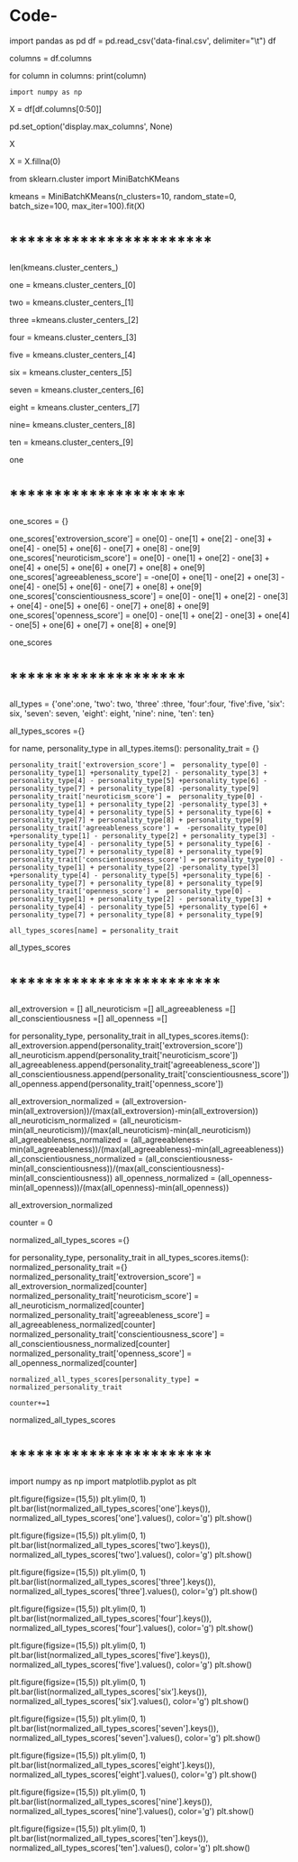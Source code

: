 # Code-

import pandas as pd
df = pd.read_csv('data-final.csv', delimiter="\t")
df

columns = df.columns

for column in columns:
    print(column)
    
    import numpy as np

X = df[df.columns[0:50]]

pd.set_option('display.max_columns', None)

X

X = X.fillna(0)

from sklearn.cluster import MiniBatchKMeans

kmeans = MiniBatchKMeans(n_clusters=10, random_state=0, batch_size=100, max_iter=100).fit(X)

# ***********************

len(kmeans.cluster_centers_)

one = kmeans.cluster_centers_[0]

two = kmeans.cluster_centers_[1]

three =kmeans.cluster_centers_[2]

four = kmeans.cluster_centers_[3]

five = kmeans.cluster_centers_[4]

six = kmeans.cluster_centers_[5]

seven = kmeans.cluster_centers_[6]

eight = kmeans.cluster_centers_[7]

nine= kmeans.cluster_centers_[8]

ten = kmeans.cluster_centers_[9]

one

# ********************

one_scores = {}

one_scores['extroversion_score'] =  one[0] - one[1] + one[2] - one[3] + one[4] - one[5] + one[6] - one[7] + one[8] - one[9]
one_scores['neuroticism_score'] =  one[0] - one[1] + one[2] - one[3] + one[4] + one[5] + one[6] + one[7] + one[8] + one[9]
one_scores['agreeableness_score'] =  -one[0] + one[1] - one[2] + one[3] - one[4] - one[5] + one[6] - one[7] + one[8] + one[9]
one_scores['conscientiousness_score'] =  one[0] - one[1] + one[2] - one[3] + one[4] - one[5] + one[6] - one[7] + one[8] + one[9]
one_scores['openness_score'] =  one[0] - one[1] + one[2] - one[3] + one[4] - one[5] + one[6] + one[7] + one[8] + one[9]

one_scores

# ********************

all_types = {'one':one, 'two': two, 'three' :three, 'four':four, 'five':five, 'six': six, 'seven': seven, 'eight': eight,
             'nine': nine, 'ten': ten}

all_types_scores ={}

for name, personality_type in all_types.items():
    personality_trait = {}

    personality_trait['extroversion_score'] =  personality_type[0] - personality_type[1] +personality_type[2] - personality_type[3] + personality_type[4] - personality_type[5] +personality_type[6] - personality_type[7] + personality_type[8] -personality_type[9]
    personality_trait['neuroticism_score'] =  personality_type[0] - personality_type[1] + personality_type[2] -personality_type[3] + personality_type[4] + personality_type[5] + personality_type[6] + personality_type[7] + personality_type[8] + personality_type[9]
    personality_trait['agreeableness_score'] =  -personality_type[0] +personality_type[1] - personality_type[2] + personality_type[3] - personality_type[4] - personality_type[5] + personality_type[6] - personality_type[7] + personality_type[8] + personality_type[9]
    personality_trait['conscientiousness_score'] = personality_type[0] - personality_type[1] + personality_type[2] -personality_type[3] +personality_type[4] - personality_type[5] +personality_type[6] -personality_type[7] + personality_type[8] + personality_type[9]
    personality_trait['openness_score'] =  personality_type[0] -personality_type[1] + personality_type[2] - personality_type[3] + personality_type[4] - personality_type[5] +personality_type[6] + personality_type[7] + personality_type[8] + personality_type[9]
    
    all_types_scores[name] = personality_trait

all_types_scores

# ************************

all_extroversion = []
all_neuroticism =[]
all_agreeableness =[]
all_conscientiousness =[]
all_openness =[]

for personality_type, personality_trait in all_types_scores.items():
    all_extroversion.append(personality_trait['extroversion_score'])
    all_neuroticism.append(personality_trait['neuroticism_score'])
    all_agreeableness.append(personality_trait['agreeableness_score'])
    all_conscientiousness.append(personality_trait['conscientiousness_score'])
    all_openness.append(personality_trait['openness_score'])
    

all_extroversion_normalized = (all_extroversion-min(all_extroversion))/(max(all_extroversion)-min(all_extroversion))
all_neuroticism_normalized = (all_neuroticism-min(all_neuroticism))/(max(all_neuroticism)-min(all_neuroticism))
all_agreeableness_normalized = (all_agreeableness-min(all_agreeableness))/(max(all_agreeableness)-min(all_agreeableness))
all_conscientiousness_normalized = (all_conscientiousness-min(all_conscientiousness))/(max(all_conscientiousness)-min(all_conscientiousness))
all_openness_normalized = (all_openness-min(all_openness))/(max(all_openness)-min(all_openness))

all_extroversion_normalized

counter = 0

normalized_all_types_scores ={}

for personality_type, personality_trait in all_types_scores.items():
    normalized_personality_trait ={}
    normalized_personality_trait['extroversion_score'] = all_extroversion_normalized[counter]
    normalized_personality_trait['neuroticism_score'] = all_neuroticism_normalized[counter]
    normalized_personality_trait['agreeableness_score'] = all_agreeableness_normalized[counter]
    normalized_personality_trait['conscientiousness_score'] = all_conscientiousness_normalized[counter]
    normalized_personality_trait['openness_score'] = all_openness_normalized[counter]
    
    normalized_all_types_scores[personality_type] = normalized_personality_trait
    
    counter+=1

normalized_all_types_scores

# ***********************

import numpy as np
import matplotlib.pyplot as plt

plt.figure(figsize=(15,5))
plt.ylim(0, 1)
plt.bar(list(normalized_all_types_scores['one'].keys()), normalized_all_types_scores['one'].values(), color='g')
plt.show()

plt.figure(figsize=(15,5))
plt.ylim(0, 1)
plt.bar(list(normalized_all_types_scores['two'].keys()), normalized_all_types_scores['two'].values(), color='g')
plt.show()

plt.figure(figsize=(15,5))
plt.ylim(0, 1)
plt.bar(list(normalized_all_types_scores['three'].keys()), normalized_all_types_scores['three'].values(), color='g')
plt.show()

plt.figure(figsize=(15,5))
plt.ylim(0, 1)
plt.bar(list(normalized_all_types_scores['four'].keys()), normalized_all_types_scores['four'].values(), color='g')
plt.show()

plt.figure(figsize=(15,5))
plt.ylim(0, 1)
plt.bar(list(normalized_all_types_scores['five'].keys()), normalized_all_types_scores['five'].values(), color='g')
plt.show()

plt.figure(figsize=(15,5))
plt.ylim(0, 1)
plt.bar(list(normalized_all_types_scores['six'].keys()), normalized_all_types_scores['six'].values(), color='g')
plt.show()


plt.figure(figsize=(15,5))
plt.ylim(0, 1)
plt.bar(list(normalized_all_types_scores['seven'].keys()), normalized_all_types_scores['seven'].values(), color='g')
plt.show()

plt.figure(figsize=(15,5))
plt.ylim(0, 1)
plt.bar(list(normalized_all_types_scores['eight'].keys()), normalized_all_types_scores['eight'].values(), color='g')
plt.show()

plt.figure(figsize=(15,5))
plt.ylim(0, 1)
plt.bar(list(normalized_all_types_scores['nine'].keys()), normalized_all_types_scores['nine'].values(), color='g')
plt.show()

plt.figure(figsize=(15,5))
plt.ylim(0, 1)
plt.bar(list(normalized_all_types_scores['ten'].keys()), normalized_all_types_scores['ten'].values(), color='g')
plt.show()
